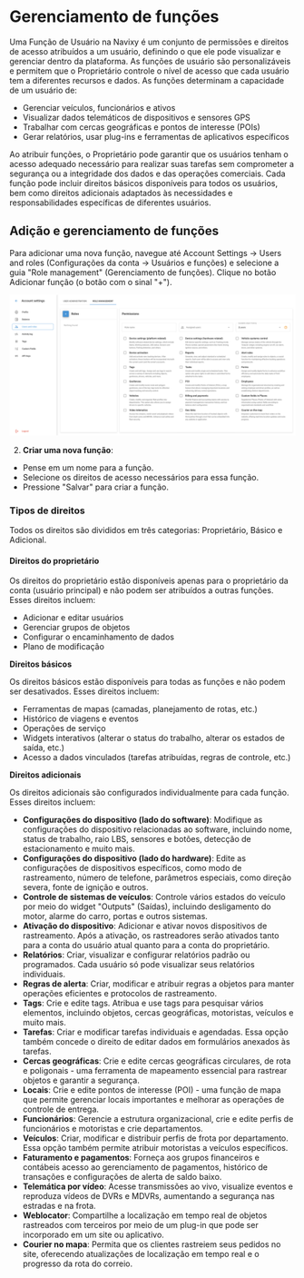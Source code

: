 # Gerenciamento de funções

Uma Função de Usuário na Navixy é um conjunto de permissões e direitos de acesso atribuídos a um usuário, definindo o que ele pode visualizar e gerenciar dentro da plataforma. As funções de usuário são personalizáveis e permitem que o Proprietário controle o nível de acesso que cada usuário tem a diferentes recursos e dados. As funções determinam a capacidade de um usuário de:

- Gerenciar veículos, funcionários e ativos
- Visualizar dados telemáticos de dispositivos e sensores GPS
- Trabalhar com cercas geográficas e pontos de interesse (POIs)
- Gerar relatórios, usar plug-ins e ferramentas de aplicativos específicos

Ao atribuir funções, o Proprietário pode garantir que os usuários tenham o acesso adequado necessário para realizar suas tarefas sem comprometer a segurança ou a integridade dos dados e das operações comerciais. Cada função pode incluir direitos básicos disponíveis para todos os usuários, bem como direitos adicionais adaptados às necessidades e responsabilidades específicas de diferentes usuários.

## Adição e gerenciamento de funções

Para adicionar uma nova função, navegue até Account Settings → Users and roles (Configurações da conta → Usuários e funções) e selecione a guia "Role management" (Gerenciamento de funções). Clique no botão Adicionar função (o botão com o sinal "+").

![image-20240718-043236.png](attachments/image-20240718-043236.png)

2. **Criar uma nova função**:

- Pense em um nome para a função.
- Selecione os direitos de acesso necessários para essa função.
- Pressione "Salvar" para criar a função.

### Tipos de direitos

Todos os direitos são divididos em três categorias: Proprietário, Básico e Adicional.

#### Direitos do proprietário

Os direitos do proprietário estão disponíveis apenas para o proprietário da conta (usuário principal) e não podem ser atribuídos a outras funções. Esses direitos incluem:

- Adicionar e editar usuários
- Gerenciar grupos de objetos
- Configurar o encaminhamento de dados
- Plano de modificação

**Direitos básicos**

Os direitos básicos estão disponíveis para todas as funções e não podem ser desativados. Esses direitos incluem:

- Ferramentas de mapas (camadas, planejamento de rotas, etc.)
- Histórico de viagens e eventos
- Operações de serviço
- Widgets interativos (alterar o status do trabalho, alterar os estados de saída, etc.)
- Acesso a dados vinculados (tarefas atribuídas, regras de controle, etc.)

**Direitos adicionais**

Os direitos adicionais são configurados individualmente para cada função. Esses direitos incluem:

- **Configurações do dispositivo (lado do software)**: Modifique as configurações do dispositivo relacionadas ao software, incluindo nome, status de trabalho, raio LBS, sensores e botões, detecção de estacionamento e muito mais.
- **Configurações do dispositivo (lado do hardware)**: Edite as configurações de dispositivos específicos, como modo de rastreamento, número de telefone, parâmetros especiais, como direção severa, fonte de ignição e outros.
- **Controle de sistemas de veículos**: Controle vários estados do veículo por meio do widget "Outputs" (Saídas), incluindo desligamento do motor, alarme do carro, portas e outros sistemas.
- **Ativação do dispositivo**: Adicionar e ativar novos dispositivos de rastreamento. Após a ativação, os rastreadores serão ativados tanto para a conta do usuário atual quanto para a conta do proprietário.
- **Relatórios**: Criar, visualizar e configurar relatórios padrão ou programados. Cada usuário só pode visualizar seus relatórios individuais.
- **Regras de alerta**: Criar, modificar e atribuir regras a objetos para manter operações eficientes e protocolos de rastreamento.
- **Tags**: Crie e edite tags. Atribua e use tags para pesquisar vários elementos, incluindo objetos, cercas geográficas, motoristas, veículos e muito mais.
- **Tarefas**: Criar e modificar tarefas individuais e agendadas. Essa opção também concede o direito de editar dados em formulários anexados às tarefas.
- **Cercas geográficas**: Crie e edite cercas geográficas circulares, de rota e poligonais - uma ferramenta de mapeamento essencial para rastrear objetos e garantir a segurança.
- **Locais**: Crie e edite pontos de interesse (POI) - uma função de mapa que permite gerenciar locais importantes e melhorar as operações de controle de entrega.
- **Funcionários**: Gerencie a estrutura organizacional, crie e edite perfis de funcionários e motoristas e crie departamentos.
- **Veículos**: Criar, modificar e distribuir perfis de frota por departamento. Essa opção também permite atribuir motoristas a veículos específicos.
- **Faturamento e pagamentos**: Forneça aos grupos financeiros e contábeis acesso ao gerenciamento de pagamentos, histórico de transações e configurações de alerta de saldo baixo.
- **Telemática por vídeo**: Acesse transmissões ao vivo, visualize eventos e reproduza vídeos de DVRs e MDVRs, aumentando a segurança nas estradas e na frota.
- **Weblocator**: Compartilhe a localização em tempo real de objetos rastreados com terceiros por meio de um plug-in que pode ser incorporado em um site ou aplicativo.
- **Courier no mapa**: Permita que os clientes rastreiem seus pedidos no site, oferecendo atualizações de localização em tempo real e o progresso da rota do correio.